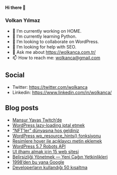 #### Hi there 👋

### Volkan Yılmaz

- 🔭 I’m currently working on HOME.
- 🌱 I’m currently learning Python.
- 👯 I’m looking to collaborate on WordPress.
- 🤔 I’m looking for help with SEO.
- 💬 Ask me about https://wolkanca.com.tr/
- 📫 How to reach me: wolkanca@gmail.com

## Social
- Twitter: https://twitter.com/wolkanca
- Linkedin: https://www.linkedin.com/in/wolkanca/



## Blog posts
<!-- BLOG-POST-LIST:START -->
- [Mansur Yavaş Twitch’de](https://wolkanca.com.tr/mansur-yavas-twitchde/)
- [WordPress lazy-loading iptal etmek](https://wolkanca.com.tr/wordpress-lazy-loading-iptal-etmek/)
- [“NFT’ler” dünyasına hoş geldiniz](https://wolkanca.com.tr/nftler-dunyasina-hos-geldiniz/)
- [WordPress wp_resource_hints() fonksiyonu](https://wolkanca.com.tr/wordpress-wp_resource_hints-fonksiyonu/)
- [Resimlere hover ile açıklayıcı metin eklemek](https://wolkanca.com.tr/resimlere-hover-ile-aciklayici-metin-eklemek/)
- [WordPress 5.7 Robots API](https://wolkanca.com.tr/wordpress-5-7-robots-api/)
- [UI ilhamı almak için 15 web sitesi](https://wolkanca.com.tr/ui-ilhami-almak-icin-15-web-sitesi/)
- [Belirsizliği Yönetmek — Yeni Çağın Yetkinlikleri](https://wolkanca.com.tr/belirsizligi-yonetmek-yeni-cagin-yetkinlikleri/)
- [1998’den bu yana Google](https://wolkanca.com.tr/1998den-bu-yana-google/)
- [Developerların kullandığı 50 kısaltma](https://wolkanca.com.tr/developerlarin-kullandigi-50-kisaltma/)
<!-- BLOG-POST-LIST:END -->
